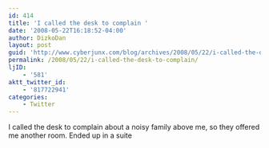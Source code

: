 ```yaml
---
id: 414
title: 'I called the desk to complain '
date: '2008-05-22T16:18:52-04:00'
author: DizkoDan
layout: post
guid: 'http://www.cyberjunx.com/blog/archives/2008/05/22/i-called-the-desk-to-complain/'
permalink: /2008/05/22/i-called-the-desk-to-complain/
ljID:
    - '581'
aktt_twitter_id:
    - '817722941'
categories:
    - Twitter
---
```


I called the desk to complain about a noisy family above me, so they offered me another room. Ended up in a suite